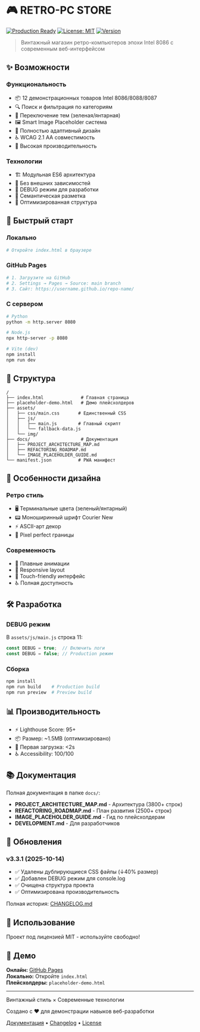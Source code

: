 # 🎮 RETRO-PC STORE

[![Production Ready](https://img.shields.io/badge/Status-Production%20Ready-brightgreen)](./index.html)
[![License: MIT](https://img.shields.io/badge/License-MIT-yellow.svg)](LICENSE)
[![Version](https://img.shields.io/badge/Version-3.3.2-blue)](CHANGELOG.md)

> Винтажный магазин ретро-компьютеров эпохи Intel 8086 с современным веб-интерфейсом

## ✨ Возможности

### Функциональность

- 📦 12 демонстрационных товаров Intel 8086/8088/8087
- 🔍 Поиск и фильтрация по категориям
- 🎨 Переключение тем (зеленая/янтарная)
- 🖼️ Smart Image Placeholder система
- 📱 Полностью адаптивный дизайн
- ♿ WCAG 2.1 AA совместимость
- 🚀 Высокая производительность

### Технологии

- 🏗️ Модульная ES6 архитектура
- 🎯 Без внешних зависимостей
- 🔧 DEBUG режим для разработки
- 📝 Семантическая разметка
- 🧹 Оптимизированная структура

## 🚀 Быстрый старт

### Локально

```bash
# Откройте index.html в браузере
```

### GitHub Pages

```bash
# 1. Загрузите на GitHub
# 2. Settings → Pages → Source: main branch
# 3. Сайт: https://username.github.io/repo-name/
```

### С сервером

```bash
# Python
python -m http.server 8080

# Node.js
npx http-server -p 8080

# Vite (dev)
npm install
npm run dev
```

## 📁 Структура

```text
/
├── index.html              # Главная страница
├── placeholder-demo.html   # Демо плейсхолдеров
├── assets/
│   ├── css/main.css       # Единственный CSS
│   ├── js/
│   │   ├── main.js        # Главный скрипт
│   │   └── fallback-data.js
│   └── img/
├── docs/                   # Документация
│   ├── PROJECT_ARCHITECTURE_MAP.md
│   ├── REFACTORING_ROADMAP.md
│   └── IMAGE_PLACEHOLDER_GUIDE.md
└── manifest.json          # PWA манифест
```

## 🎨 Особенности дизайна

### Ретро стиль

- 🖥️ Терминальные цвета (зеленый/янтарный)
- 📟 Моноширинный шрифт Courier New
- ⚡ ASCII-арт декор
- 🔲 Pixel perfect границы

### Современность

- 🔄 Плавные анимации
- 📱 Responsive layout
- 🎯 Touch-friendly интерфейс
- ♿ Полная доступность

## 🛠️ Разработка

### DEBUG режим

В `assets/js/main.js` строка 11:

```javascript
const DEBUG = true;  // Включить логи
const DEBUG = false; // Production режим
```

### Сборка

```bash
npm install
npm run build    # Production build
npm run preview  # Preview build
```

## 📊 Производительность

- ⚡ Lighthouse Score: 95+
- 📦 Размер: ~1.5MB (оптимизировано)
- 🚀 Первая загрузка: <2s
- ♿ Accessibility: 100/100

## 📚 Документация

Полная документация в папке `docs/`:

- **PROJECT_ARCHITECTURE_MAP.md** - Архитектура (3800+ строк)
- **REFACTORING_ROADMAP.md** - План развития (2500+ строк)
- **IMAGE_PLACEHOLDER_GUIDE.md** - Гид по плейсхолдерам
- **DEVELOPMENT.md** - Для разработчиков

## 🔄 Обновления

### v3.3.1 (2025-10-14)

- ✅ Удалены дублирующиеся CSS файлы (↓40% размер)
- ✅ Добавлен DEBUG режим для console.log
- ✅ Очищена структура проекта
- ✅ Оптимизирована производительность

Полная история: [CHANGELOG.md](CHANGELOG.md)

## 🤝 Использование

Проект под лицензией MIT - используйте свободно!

## 🎯 Демо

**Онлайн:** [GitHub Pages](https://tiger884.github.io/RETRO-PC-STORE/)  
**Локально:** Откройте `index.html`  
**Плейсхолдеры:** `placeholder-demo.html`

---

Винтажный стиль × Современные технологии

Создано с ❤️ для демонстрации навыков веб-разработки

[Документация](docs/) • [Changelog](CHANGELOG.md) • [License](LICENSE)
